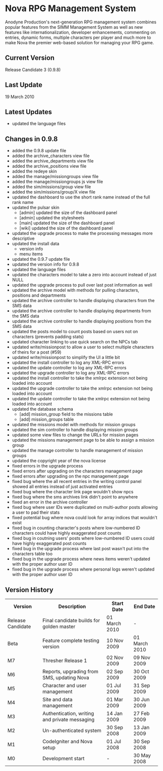 Nova RPG Management System
==========================
Anodyne Production's next-generation RPG management system combines popular features from the SIMM Management System as well as new features like internationalization, developer enhancements, commenting on entries, dynamic forms, multiple characters per player and much more to make Nova the premier web-based solution for managing your RPG game.

Current Version
---------------
Release Candidate 3 (0.9.8)

Last Update
-----------
19 March 2010

Latest Updates
--------------
* updated the language files

Changes in 0.9.8
----------------
* added the 0.9.8 update file
* added the archive_characters view file
* added the archive_departments view file
* added the archive_positions view file
* added the redeye skin
* added the manage/missiongroups view file
* added the manage/missiongroups js view file
* added the sim/missions/group view file
* added the sim/missions/group/X view file
* updated the dashboard to use the short rank name instead of the full rank name
* updated the pulsar skin
    * [admin] updated the size of the dashboard panel
    * [admin] updated the stylesheets
    * [main] updated the size of the dashboard panel
    * [wiki] updated the size of the dashboard panel
* updated the upgrade process to make the processing messages more descriptive
* updated the install data
    * version info
    * menu items
* updated the 0.9.7 update file
* updated the version info for 0.9.8
* updated the language files
* updated the characters model to take a zero into account instead of just NULL
* updated the upgrade process to pull over last post information as well
* updated the archive model with methods for pulling characters, positions and departments
* updated the archive controller to handle displaying characters from the SMS data
* updated the archive controller to handle displaying departments from the SMS data
* updated the archive controller to handle displaying positions from the SMS data
* updated the posts model to count posts based on users not on characters (prevents padding stats)
* updated character linking to use quick search on the NPCs tab
* updated write/missionpost to allow a user to select multiple characters of theirs for a post (#59)
* updated write/missionpost to simplify the UI a little bit
* updated the install controller to log any XML-RPC errors
* updated the update controller to log any XML-RPC errors
* updated the upgrade controller to log any XML-RPC errors
* updated the install controller to take the xmlrpc extension not being loaded into account
* updated the upgrade controller to take the xmlrpc extension not being loaded into account
* updated the update controller to take the xmlrpc extension not being loaded into account
* updated the database schema
    * [add] mission\_group field to the missions table
    * [add] mission\_groups table
* updated the missions model with methods for mission groups
* updated the sim controller to handle displaying mission groups
* updated some view files to change the URLs for mission pages
* updated the missions management page to be able to assign a mission group
* updated the manage controller to handle management of mission groups
* updated the copyright year of the nova license
* fixed errors in the upgrade process
* fixed errors after upgrading on the characters management page
* fixed errors after upgrading on the npc management page
* fixed bug where the all recent entries in the writing control panel showed all entries instead of just activated entries
* fixed bug where the character link page wouldn't show npcs
* fixed bug where the sms archives link didn't point to anywhere
* fixed an error in the archive controller
* fixed bug where user IDs were duplicated on multi-author posts allowing a user to pad their stats
* fixed potential bug where nova could look for array indices that wouldn't exist
* fixed bug in counting character's posts where low-numbered ID characters could have highly exaggerated post counts
* fixed bug in coutning users' posts where low-numbered ID users could have highly exaggerated post counts
* fixed bug in the upgrade process where last post wasn't put into the characters table too
* fixed bug in the upgrade process where news items weren't updated with the proper author user ID
* fixed bug in the upgrade process where personal logs weren't updated with the proper author user ID

Version History
---------------
<table>
	<tr>
		<th>Version</th><th>Description</th><th>Start Date</th><th>End Date</th>
	</tr>
	<tr>
		<td>Release Candidate</td><td>Final candidate builds for golden master</td><td>01 March 2010</td><td>-</td>
	</tr>
	<tr>
		<td>Beta</td><td>Feature complete testing version</td><td>10 Nov 2009</td><td>01 March 2010</td>
	</tr>
	<tr>
		<td>M7</td><td>Thresher Release 1</td><td>02 Nov 2009</td><td>09 Nov 2009</td>
	</tr>
	<tr>
		<td>M6</td><td>Reports, upgrading from SMS, updating Nova</td><td>02 Sep 2009</td><td>30 Oct 2009</td>
	</tr>
	<tr>
		<td>M5</td><td>Character and user management</td><td>01 Jul 2009</td><td>31 Sep 2009</td>
	</tr>
	<tr>
		<td>M4</td><td>Site and data management</td><td>01 Mar 2009</td><td>30 Jun 2009</td>
	</tr>
	<tr>
		<td>M3</td><td>Authentication, writing and private messaging</td><td>14 Jan 2009</td><td>27 Feb 2009</td>
	</tr>
	<tr>
		<td>M2</td><td>Un-authenticated system</td><td>30 Sep 2008</td><td>13 Jan 2009</td>
	</tr>
	<tr>
		<td>M1</td><td>CodeIgniter and Nova setup</td><td>01 Jul 2008</td><td>30 Sep 2008</td>
	</tr>
	<tr>
		<td>M0</td><td>Development start</td><td>-</td><td>30 May 2008</td>
	</tr>
</table>